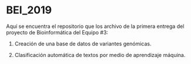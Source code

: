 # BEI_2019

Aquí se encuentra el repositorio que los archivo de la primera entrega del proyecto de Bioinformática del Equipo #3:

1.  Creación de una base de datos de variantes genómicas.

2.  Clasificación automática de textos por medio de aprendizaje máquina.
